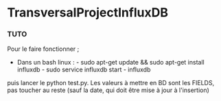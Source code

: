 # TransversalProjectInfluxDB


### TUTO ###

Pour le faire fonctionner ; 
- Dans un bash linux :
        - sudo apt-get update && sudo apt-get install influxdb
        - sudo service influxdb start
        - influxdb

puis lancer le python test.py.
Les valeurs à mettre en BD sont les FIELDS, pas toucher au reste (sauf la date, qui doit être mise à jour à l'insertion)